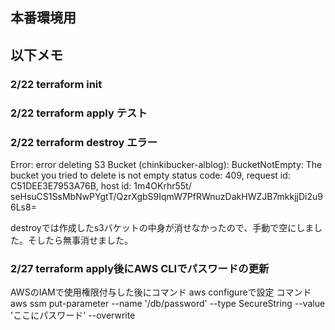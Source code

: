## 本番環境用

## 以下メモ
### 2/22 terraform init
### 2/22 terraform apply テスト
### 2/22 terraform destroy エラー
Error: error deleting S3 Bucket (chinkibucker-alblog): BucketNotEmpty: The bucket you tried to delete is not empty
        status code: 409, request id: C51DEE3E7953A76B, host id: 1m4OKrhr55t/  seHsuCS1SsMbNwPYgtT/QzrXgbS9IqmW7PfRWnuzDakHWZJB7mkkjjDi2u96Ls8=

destroyでは作成したs3バケットの中身が消せなかったので、手動で空にしました。そしたら無事消せました。

### 2/27 terraform apply後にAWS CLIでパスワードの更新
AWSのIAMで使用権限付与した後にコマンド aws configureで設定
コマンド aws ssm put-parameter --name '/db/password' --type SecureString --value 'ここにパスワード' --overwrite
